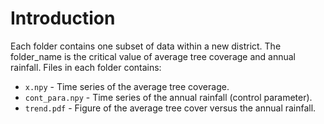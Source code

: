 # Introduction
Each folder contains one subset of data within a new district. The folder_name is the critical value of average tree coverage and annual rainfall. 
Files in each folder contains:
+ `x.npy` - Time series of the average tree coverage.
+ `cont_para.npy` - Time series of the annual rainfall (control parameter).
+ `trend.pdf` - Figure of the average tree cover versus the annual rainfall.
